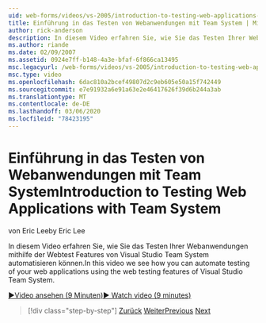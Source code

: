```yaml
---
uid: web-forms/videos/vs-2005/introduction-to-testing-web-applications-with-team-system
title: Einführung in das Testen von Webanwendungen mit Team System | Microsoft-Dokumentation
author: rick-anderson
description: In diesem Video erfahren Sie, wie Sie das Testen Ihrer Webanwendungen mithilfe der Webtest Features von Visual Studio Team System automatisieren können.
ms.author: riande
ms.date: 02/09/2007
ms.assetid: 0924e7ff-b148-4a3e-bfaf-6f866ca13495
msc.legacyurl: /web-forms/videos/vs-2005/introduction-to-testing-web-applications-with-team-system
msc.type: video
ms.openlocfilehash: 6dac810a2bcef49807d2c9eb605e50a15f742449
ms.sourcegitcommit: e7e91932a6e91a63e2e46417626f39d6b244a3ab
ms.translationtype: MT
ms.contentlocale: de-DE
ms.lasthandoff: 03/06/2020
ms.locfileid: "78423195"
---
```

# <a name="introduction-to-testing-web-applications-with-team-system"></a><span data-ttu-id="b7fa5-103">Einführung in das Testen von Webanwendungen mit Team System</span><span class="sxs-lookup"><span data-stu-id="b7fa5-103">Introduction to Testing Web Applications with Team System</span></span>

<span data-ttu-id="b7fa5-104">von Eric Lee</span><span class="sxs-lookup"><span data-stu-id="b7fa5-104">by Eric Lee</span></span>

<span data-ttu-id="b7fa5-105">In diesem Video erfahren Sie, wie Sie das Testen Ihrer Webanwendungen mithilfe der Webtest Features von Visual Studio Team System automatisieren können.</span><span class="sxs-lookup"><span data-stu-id="b7fa5-105">In this video we see how you can automate testing of your web applications using the web testing features of Visual Studio Team System.</span></span>

[<span data-ttu-id="b7fa5-106">&#9654;Video ansehen (9 Minuten)</span><span class="sxs-lookup"><span data-stu-id="b7fa5-106">&#9654; Watch video (9 minutes)</span></span>](https://channel9.msdn.com/Blogs/ASP-NET-Site-Videos/introduction-to-testing-web-applications-with-team-system)

> [!div class="step-by-step"]
> <span data-ttu-id="b7fa5-107">[Zurück](introduction-to-unit-testing-with-team-system.md)
> [Weiter](introduction-to-load-testing-web-applications-with-team-system.md)</span><span class="sxs-lookup"><span data-stu-id="b7fa5-107">[Previous](introduction-to-unit-testing-with-team-system.md)
[Next](introduction-to-load-testing-web-applications-with-team-system.md)</span></span>
